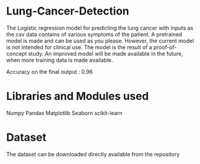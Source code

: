 # Lung-Cancer-Detection
The Logistic regression model for predicting the lung cancer with inputs as the csv data contains of various symptoms of the patient.
A pretrained model is made and can be used as you please. However, the current model is not intended for clinical use. The model is the result of a proof-of-concept study. An improved model will be made available in the future, when more training data is made available.

Accuracy on the final output : 0.96 

# Libraries and Modules used
Numpy
Pandas
Matplotlib 
Seaborn
scikit-learn

# Dataset 
The dataset can be downloaded directly available from the repository
